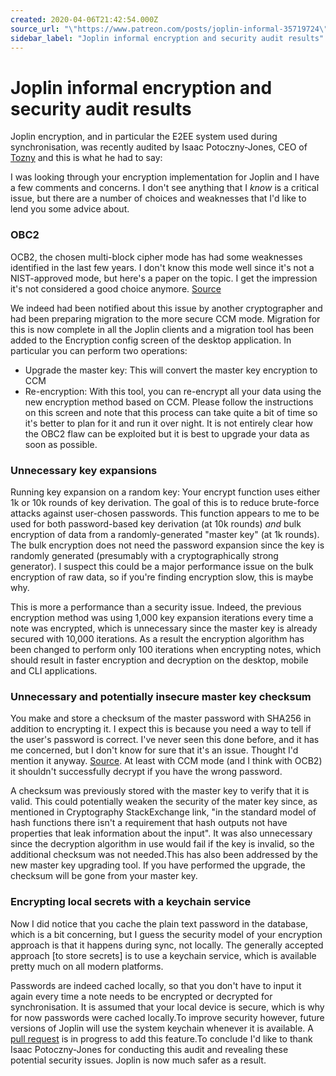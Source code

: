 ```yaml
---
created: 2020-04-06T21:42:54.000Z
source_url: "\"https://www.patreon.com/posts/joplin-informal-35719724\""
sidebar_label: "Joplin informal encryption and security audit results"
---
```


# Joplin informal encryption and security audit results

Joplin encryption, and in particular the E2EE system used during synchronisation, was recently audited by Isaac Potoczny-Jones, CEO of [Tozny](https://tozny.com) and this is what he had to say:

I was looking through your encryption implementation for Joplin and I have a few comments and concerns. I don't see anything that I *know* is a critical issue, but there are a number of choices and weaknesses that I'd like to lend you some advice about.

### OBC2

OCB2, the chosen multi-block cipher mode has had some weaknesses identified in the last few years. I don't know this mode well since it's not a NIST-approved mode, but here's a paper on the topic. I get the impression it's not considered a good choice anymore. [Source](https://pdfs.semanticscholar.org/bb95/0d82fd390e732f71d8320530994bfb6d2529.pdf)

We indeed had been notified about this issue by another cryptographer and had been preparing migration to the more secure CCM mode. Migration for this is now complete in all the Joplin clients and a migration tool has been added to the Encryption config screen of the desktop application. In particular you can perform two operations:

- Upgrade the master key: This will convert the master key encryption to CCM
- Re-encryption: With this tool, you can re-encrypt all your data using the new encryption method based on CCM. Please follow the instructions on this screen and note that this process can take quite a bit of time so it's better to plan for it and run it over night. It is not entirely clear how the OBC2 flaw can be exploited but it is best to upgrade your data as soon as possible.

### Unnecessary key expansions

Running key expansion on a random key: Your encrypt function uses either 1k or 10k rounds of key derivation. The goal of this is to reduce brute-force attacks against user-chosen passwords. This function appears to me to be used for both password-based key derivation (at 10k rounds) *and* bulk encryption of data from a randomly-generated "master key" (at 1k rounds). The bulk encryption does not need the password expansion since the key is randomly generated (presumably with a cryptographically strong generator). I suspect this could be a major performance issue on the bulk encryption of raw data, so if you're finding encryption slow, this is maybe why.

This is more a performance than a security issue. Indeed, the previous encryption method was using 1,000 key expansion iterations every time a note was encrypted, which is unnecessary since the master key is already secured with 10,000 iterations. As a result the encryption algorithm has been changed to perform only 100 iterations when encrypting notes, which should result in faster encryption and decryption on the desktop, mobile and CLI applications.

### Unnecessary and potentially insecure master key checksum

You make and store a checksum of the master password with SHA256 in addition to encrypting it. I expect this is because you need a way to tell if the user's password is correct. I've never seen this done before, and it has me concerned, but I don't know for sure that it's an issue. Thought I'd mention it anyway. [Source](https://crypto.stackexchange.com/questions/61915/can-i-hash-a-secret-key-and-used-the-hash-as-key-id). At least with CCM mode (and I think with OCB2) it shouldn't successfully decrypt if you have the wrong password.

A checksum was previously stored with the master key to verify that it is valid. This could potentially weaken the security of the mater key since, as mentioned in Cryptography StackExchange link, "in the standard model of hash functions there isn't a requirement that hash outputs not have properties that leak information about the input". It was also unnecessary since the decryption algorithm in use would fail if the key is invalid, so the additional checksum was not needed.This has also been addressed by the new master key upgrading tool. If you have performed the upgrade, the checksum will be gone from your master key.

### Encrypting local secrets with a keychain service

Now I did notice that you cache the plain text password in the database, which is a bit concerning, but I guess the security model of your encryption approach is that it happens during sync, not locally. The generally accepted approach [to store secrets] is to use a keychain service, which is available pretty much on all modern platforms.

Passwords are indeed cached locally, so that you don't have to input it again every time a note needs to be encrypted or decrypted for synchronisation. It is assumed that your local device is secure, which is why for now passwords were cached locally.To improve security however, future versions of Joplin will use the system keychain whenever it is available. A [pull request](https://github.com/laurent22/joplin/pull/2861) is in progress to add this feature.To conclude I'd like to thank Isaac Potoczny-Jones for conducting this audit and revealing these potential security issues. Joplin is now much safer as a result.